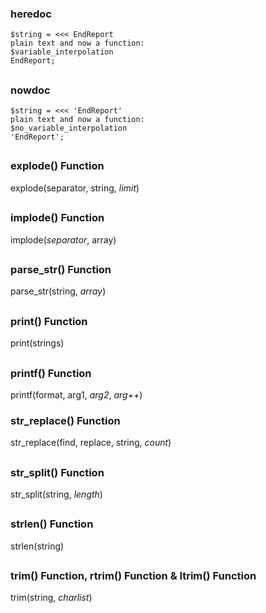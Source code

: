 ### heredoc
    $string = <<< EndReport
    plain text and now a function: 
    $variable_interpolation
    EndReport;
##

### nowdoc
    $string = <<< 'EndReport'
    plain text and now a function: 
    $no_variable_interpolation
    'EndReport';
##

### explode() Function
explode(separator, string, *limit*)
##

### implode() Function
implode(*separator*, array)
##

### parse_str() Function
parse_str(string, *array*)
##

### print() Function
print(strings)
##

### printf() Function
printf(format, arg1, *arg2*, *arg++*)

### str_replace() Function
 str_replace(find, replace, string, *count*)
##

### str_split() Function
 str_split(string, *length*)
##

### strlen() Function
strlen(string)
##

### trim() Function, rtrim() Function & ltrim() Function
trim(string, *charlist*)